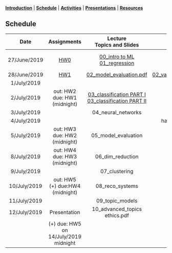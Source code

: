 [**Introduction**](https://melaniefp.github.io/intro_to_ML_DSC6135/) | [**Schedule**](schedule.html) | [**Activities**](activities.html) | [**Presentations**](papers/presentations.html) | [**Resources**](references.html)

## Schedule

|  **Date** | **Assignments** | **Lecture<br/>Topics and Slides** | **Practicals** | **Supplemental,<br/> Readings and Demos** |
| :---: | :---: | :---: | :---: | :---: |
|  27/June/2019 | [HW0](hw/hw0.md) | [00_intro to ML](slides/00_intro_slides.pdf) [01_regression](slides/01_regression.pdf) |  | [intro_numpy.ipynb](supplementary/intro_numpy.ipynb)<br/> [00_review_notes.pdf](slides/00_review_notes.pdf)<br/> Section 2.3 of ESL Book |
|  28/June/2019 | [HW1](hw/hw1.md) | [02_model_evaluation.pdf](slides/02_model_evaluation.pdf)  |  [02_variance_reduction.ipynb](supplementary/02_practical_variance_reduction_and_likelihood.ipynb) | Chap.3 Bishop Book |
|  1/July/2019 |  | | [ideathon](https://docs.google.com/document/d/18zX8fHoosjsIoUFmhmZ9GdhB6ZjSFNqCyILRMtCCP4E/edit?usp=sharing)  | Chap.3 Bishop Book |
|  2/July/2019 | out: HW2<br/> due: HW1 (midnight) | [03_classification PART I](slides/classification/03_classification_slides.pdf)<br/> [03_classification PART II](slides/slides_trees.ipynb) | [practical1](slides/non-linear_logistic_regression.ipynb)<br/> [practical2](slides/classification/practical_session_2.zip)  | Section 4.1, 4.3 of Bishop Book |
|  3/July/2019 |  | 04_neural_networks |  | |
|  4/July/2019 |  | | hackathon (6-10pm)  |  |
|  5/July/2019 | out: HW3<br/> due: HW2 (midnight) | 05_model_evaluation |  |  |
|  8/July/2019 | out: HW4<br/> due: HW3 (midnight) | 06_dim_reduction |  |  |
|  9/July/2019 |  | 07_clustering |  |  |
|  10/July/2019 | out: HW5<br/> (+) due:HW4 (midnight) | 08_reco_systems |  |  |
|  11/July/2019 |  | 09_topic_models |  |  |
|  12/July/2019 | Presentation | 10_advanced_topics <br/> ethics.pdf | [presentations](papers/presentations.html) | <https://learngitbranching.js.org/> |
|   | (+) due: HW5 on 14/July/2019 midnight |  |  |  |

